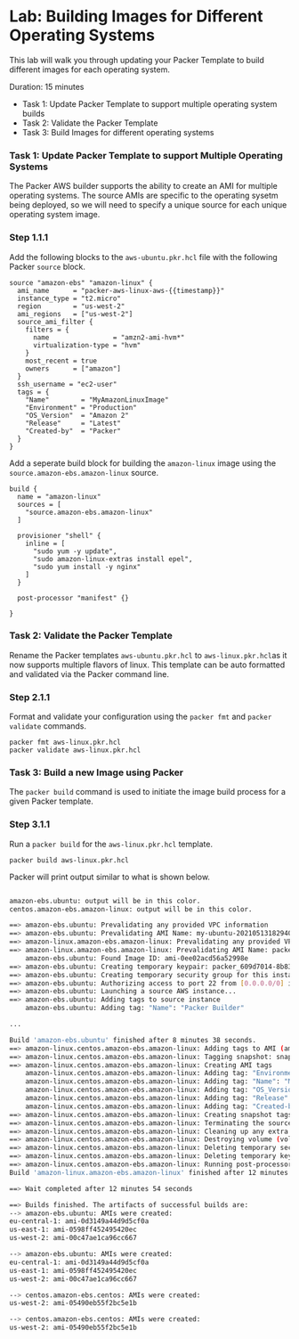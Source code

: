 # Lab: Building Images for Different Operating Systems
This lab will walk you through updating your Packer Template to build different images for each operating system.

Duration: 15 minutes

- Task 1: Update Packer Template to support multiple operating system builds
- Task 2: Validate the Packer Template
- Task 3: Build Images for different operating systems

### Task 1: Update Packer Template to support Multiple Operating Systems
The Packer AWS builder supports the ability to create an AMI for multiple operating systems.  The source AMIs are specific to the operating sysetm being deployed, so we will need to specify a unique source for each unique operating system image.

### Step 1.1.1

Add the following blocks to the `aws-ubuntu.pkr.hcl` file with the following Packer `source` block.

```hcl
source "amazon-ebs" "amazon-linux" {
  ami_name      = "packer-aws-linux-aws-{{timestamp}}"
  instance_type = "t2.micro"
  region        = "us-west-2"
  ami_regions   = ["us-west-2"]
  source_ami_filter {
    filters = {
      name                = "amzn2-ami-hvm*"
      virtualization-type = "hvm"
    }
    most_recent = true
    owners      = ["amazon"]
  }
  ssh_username = "ec2-user"
  tags = {
    "Name"        = "MyAmazonLinuxImage"
    "Environment" = "Production"
    "OS_Version"  = "Amazon 2"
    "Release"     = "Latest"
    "Created-by"  = "Packer"
  }
}
```

Add a seperate build block for building the `amazon-linux` image using the `source.amazon-ebs.amazon-linux` source.

```hcl
build {
  name = "amazon-linux"
  sources = [
    "source.amazon-ebs.amazon-linux"
  ]

  provisioner "shell" {
    inline = [
      "sudo yum -y update",
      "sudo amazon-linux-extras install epel",
      "sudo yum install -y nginx"
    ]
  }

  post-processor "manifest" {}

}
```

### Task 2: Validate the Packer Template
Rename the Packer templates `aws-ubuntu.pkr.hcl` to `aws-linux.pkr.hcl`as it now supports multiple flavors of linux.  This template can be auto formatted and validated via the Packer command line.

### Step 2.1.1

Format and validate your configuration using the `packer fmt` and `packer validate` commands.

```shell
packer fmt aws-linux.pkr.hcl 
packer validate aws-linux.pkr.hcl
```

### Task 3: Build a new Image using Packer
The `packer build` command is used to initiate the image build process for a given Packer template.

### Step 3.1.1
Run a `packer build` for the `aws-linux.pkr.hcl` template.

```shell
packer build aws-linux.pkr.hcl
```

Packer will print output similar to what is shown below.

```bash

amazon-ebs.ubuntu: output will be in this color.
centos.amazon-ebs.amazon-linux: output will be in this color.

==> amazon-ebs.ubuntu: Prevalidating any provided VPC information
==> amazon-ebs.ubuntu: Prevalidating AMI Name: my-ubuntu-20210513182940
==> amazon-linux.amazon-ebs.amazon-linux: Prevalidating any provided VPC information
==> amazon-linux.amazon-ebs.amazon-linux: Prevalidating AMI Name: packer-amazon-linux-aws-1620930580
    amazon-ebs.ubuntu: Found Image ID: ami-0ee02acd56a52998e
==> amazon-ebs.ubuntu: Creating temporary keypair: packer_609d7014-8b83-6e71-7598-8e59c15dc2ee
==> amazon-ebs.ubuntu: Creating temporary security group for this instance: packer_609d7016-f3d1-e50d-4f59-6b134dac59a5
==> amazon-ebs.ubuntu: Authorizing access to port 22 from [0.0.0.0/0] in the temporary security groups...
==> amazon-ebs.ubuntu: Launching a source AWS instance...
==> amazon-ebs.ubuntu: Adding tags to source instance
    amazon-ebs.ubuntu: Adding tag: "Name": "Packer Builder"

...

Build 'amazon-ebs.ubuntu' finished after 8 minutes 38 seconds.
==> amazon-linux.centos.amazon-ebs.amazon-linux: Adding tags to AMI (ami-05490eb55f2bc5e1b)...
==> amazon-linux.centos.amazon-ebs.amazon-linux: Tagging snapshot: snap-0a942ea9093613d2d
==> amazon-linux.centos.amazon-ebs.amazon-linux: Creating AMI tags
    amazon-linux.centos.amazon-ebs.amazon-linux: Adding tag: "Environment": "Production"
    amazon-linux.centos.amazon-ebs.amazon-linux: Adding tag: "Name": "MyAmazonLinuxImage"
    amazon-linux.centos.amazon-ebs.amazon-linux: Adding tag: "OS_Version": "Amazon 2"
    amazon-linux.centos.amazon-ebs.amazon-linux: Adding tag: "Release": "Latest"
    amazon-linux.centos.amazon-ebs.amazon-linux: Adding tag: "Created-by": "Packer"
==> amazon-linux.centos.amazon-ebs.amazon-linux: Creating snapshot tags
==> amazon-linux.centos.amazon-ebs.amazon-linux: Terminating the source AWS instance...
==> amazon-linux.centos.amazon-ebs.amazon-linux: Cleaning up any extra volumes...
==> amazon-linux.centos.amazon-ebs.amazon-linux: Destroying volume (vol-018cf1112438487e6)...
==> amazon-linux.centos.amazon-ebs.amazon-linux: Deleting temporary security group...
==> amazon-linux.centos.amazon-ebs.amazon-linux: Deleting temporary keypair...
==> amazon-linux.centos.amazon-ebs.amazon-linux: Running post-processor:  (type manifest)
Build 'amazon-linux.amazon-ebs.amazon-linux' finished after 12 minutes 54 seconds.

==> Wait completed after 12 minutes 54 seconds

==> Builds finished. The artifacts of successful builds are:
--> amazon-ebs.ubuntu: AMIs were created:
eu-central-1: ami-0d3149a44d9d5cf0a
us-east-1: ami-0598ff452495420ec
us-west-2: ami-00c47ae1ca96cc667

--> amazon-ebs.ubuntu: AMIs were created:
eu-central-1: ami-0d3149a44d9d5cf0a
us-east-1: ami-0598ff452495420ec
us-west-2: ami-00c47ae1ca96cc667

--> centos.amazon-ebs.centos: AMIs were created:
us-west-2: ami-05490eb55f2bc5e1b

--> centos.amazon-ebs.centos: AMIs were created:
us-west-2: ami-05490eb55f2bc5e1b
```
